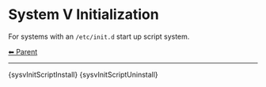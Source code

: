 # System V Initialization

For systems with an `/etc/init.d` start up script system.

<!-- TEMPLATE header 2 -->
[⬅ Parent ](../index.md)
<hr />

{sysvInitScriptInstall}
{sysvInitScriptUninstall}

